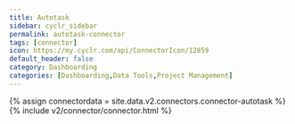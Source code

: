 ```yaml
---
title: Autotask
sidebar: cyclr_sidebar
permalink: autotask-connector
tags: [connector]
icon: https://my.cyclr.com/api/ConnectorIcon/12859
default_header: false
category: Dashboarding
categories: [Dashboarding,Data Tools,Project Management]
---
```

{% assign connectordata = site.data.v2.connectors.connector-autotask %}
{% include v2/connector/connector.html %}	